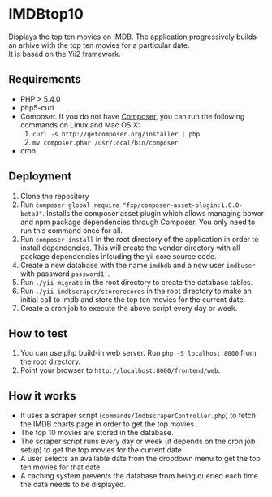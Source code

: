 IMDBtop10
=========

Displays the top ten movies on IMDB. The application progressively builds an arhive with the top ten movies for a particular date.  
It is based on the Yii2 framework. 

Requirements
------------
- PHP > 5.4.0
- php5-curl  
- Composer. If you do not have [Composer](http://getcomposer.org/), you can run
  the following commands on Linux and Mac OS X:
  1. `curl -s http://getcomposer.org/installer | php`
  2. `mv composer.phar /usr/local/bin/composer`
- cron

Deployment
----------
1. Clone the repository 
2. Run `composer global require "fxp/composer-asset-plugin:1.0.0-beta3"`. Installs the composer asset plugin which allows managing
   bower and npm package dependencies through Composer. You only need to run this command once for all. 
3. Run `composer install` in the root directory of the application in order to
   install dependencies. This will create the vendor directory with all
   package dependencies inlcuding the yii core source code.
4. Create a new database with the name `imdbdb` and a new user `imdbuser` with password `password1!`.
5. Run `./yii migrate` in the root directory to create the database tables.
6. Run `./yii imdbscraper/storerecords` in the root directory to make an initial call to imdb and store the top ten movies for the current date.
7. Create a cron job to execute the above script every day or week. 

How to test
-----------
1. You can use php build-in web server. Run `php -S localhost:8000` from the root directory.
2. Point your browser to `http://localhost:8000/frontend/web`.

How it works
------------
- It uses a scraper script (`commands/ImdbscraperController.php`) to fetch the IMDB charts page in order to get the top movies .
- The top 10 movies are stored in the database.
- The scraper script runs every day or week (it depends on the cron job setup) to get the top movies for the current date.
- A user selects an available date from the dropdown menu to get the top ten movies for that date.
- A caching system prevents the database from being queried each time the data needs to be displayed. 